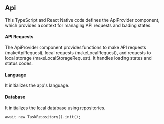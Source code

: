 ## Api

This TypeScript and React Native code defines the ApiProvider component, which provides a context for managing API requests and loading states.

#### API Requests
The ApiProvider component provides functions to make API requests (makeApiRequest), local requests (makeLocalRequest), and requests to local storage (makeLocalStorageRequest). It handles loading states and status codes.

#### Language
It initializes the app's language.

#### Database
It initializes the local database using repositories.
```
await new TaskRepository().init();
```
